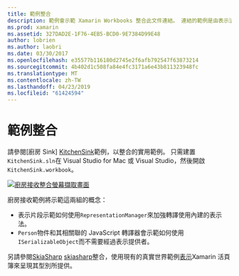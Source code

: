 ```yaml
---
title: 範例整合
description: 範例會示範 Xamarin Workbooks 整合此文件連結。 連結的範例是由表示法轉譯和 SkiaSharp 所使用。
ms.prod: xamarin
ms.assetid: 327DAD2E-1F76-4EB5-BCD0-9E7384D99E48
author: lobrien
ms.author: laobri
ms.date: 03/30/2017
ms.openlocfilehash: e35577b116180d2745e2f6afb792547f63873214
ms.sourcegitcommit: 4b402d1c508fa84e4fc3171a6e43b811323948fc
ms.translationtype: MT
ms.contentlocale: zh-TW
ms.lasthandoff: 04/23/2019
ms.locfileid: "61424594"
---
```

# <a name="sample-integrations"></a>範例整合

請參閱[廚房 Sink] [ KitchenSink]範例，以整合的實用範例。 只需建置`KitchenSink.sln`在 Visual Studio for Mac 或 Visual Studio，然後開啟`KitchenSink.workbook`。

[![廚房接收整合螢幕擷取畫面](samples-images/kitchensinkintegrationscreenshot.png)](samples-images/kitchensinkintegrationscreenshot.png#lightbox)

廚房接收範例將示範這兩組的概念：

* 表示片段示範如何使用`RepresentationManager`來加強轉譯使用內建的表示法。
* `Person`物件和其相關聯的 JavaScript 轉譯器會示範如何使用`ISerializableObject`而不需要經過表示提供者。

另請參閱[SkiaSharp] [ skiasharp]整合，使用現有的真實世界範例[表示](~/tools/workbooks/sdk/representations.md)Xamarin 活頁簿來呈現其型別所提供。

[KitchenSink]: https://github.com/xamarin/Workbooks/tree/master/SDK/Samples/KitchenSink
[skiasharp]: https://github.com/mono/SkiaSharp/tree/master/source/SkiaSharp.Workbooks
